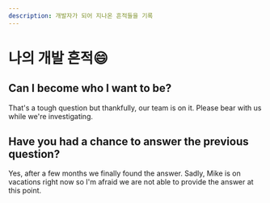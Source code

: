 ```yaml
---
description: 개발자가 되어 지나온 흔적들을 기록
---
```


# 나의 개발 흔적😄

## Can I become who I want to be?

That's a tough question but thankfully, our team is on it. Please bear with us while we're investigating.

## Have you had a chance to answer the previous question?

Yes, after a few months we finally found the answer. Sadly, Mike is on vacations right now so I'm afraid we are not able to provide the answer at this point.



